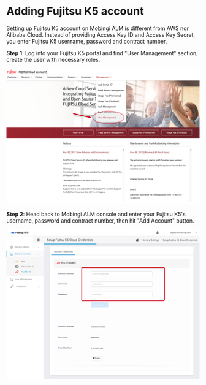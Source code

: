 # Adding Fujitsu K5 account

Setting up Fujitsu K5 account on Mobingi ALM is different from AWS nor Alibaba Cloud. Instead of providing Access Key ID and Access Key Secret, you enter Fujitsu K5 username, password and contract number.

**Step 1**: Log into your Fujitsu K5 portal and find "User Management" section, create the user with necessary roles.

![](../.gitbook/assets/setup-k5-account2.png)

**Step 2**: Head back to Mobingi ALM console and enter your Fujitsu K5's username, password and contract number, then hit "Add Account" button.

![](../.gitbook/assets/setup-k5-account1%20%281%29.png)

